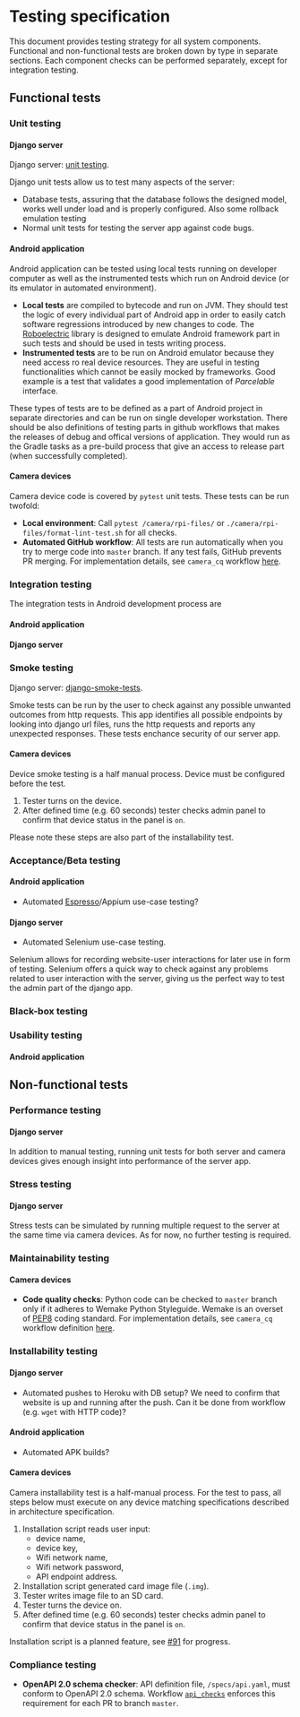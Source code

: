 # Testing specification

This document provides testing strategy for all system components. Functional and non-functional tests are broken down by type in separate sections. Each component checks can be performed separately, except for integration testing.

## Functional tests

### Unit testing

#### Django server
Django server: [unit testing](https://docs.djangoproject.com/en/3.0/topics/testing/overview/).

Django unit tests allow us to test many aspects of the server:
* Database tests, assuring that the database follows the designed model, works well under load and is properly configured. Also some rollback emulation testing
* Normal unit tests for testing the server app against code bugs.

#### Android application
Android application can be tested using local tests running on developer computer as well as the instrumented tests which run on Android device (or its emulator in automated environment).
* **Local tests** are compiled to bytecode and run on JVM. They should test the logic of every individual part of Android app in order to easily catch software regressions introduced by new changes to code.
 The [Roboelectric](http://robolectric.org/) library is designed to emulate Android framework part in such tests and should be used in tests writing process.
*  **Instrumented tests** are to be run on Android emulator  because they need access ro real device resources. They are useful in testing functionalities which cannot be easily mocked by frameworks. Good example is a test that validates a good implementation of *Parcelable* interface.

These types of tests are to be defined as a part of Android project in separate directories and can be run on single developer workstation. There should be also definitions of testing parts in github workflows that makes the releases of debug and offical versions of application.
They would run as the Gradle tasks as a pre-build process that give an access to release part (when successfully completed).

#### Camera devices

Camera device code is covered by `pytest` unit tests. These tests can be run twofold:

* **Local environment**: Call `pytest /camera/rpi-files/` or `./camera/rpi-files/format-lint-test.sh` for all checks.
* **Automated GitHub workflow**: All tests are run automatically when you try to merge code into `master` branch. If any test fails, GitHub prevents PR merging. For implementation details, see `camera_cq` workflow [here](https://github.com/pooh-labs/eaterslab/blob/master/.github/workflows/camera_cq.yaml).

### Integration testing
The  integration tests in Android development process are 

#### Android application

#### Django server

### Smoke testing

Django server: [django-smoke-tests](https://pypi.org/project/django-smoke-tests/).

Smoke tests can be run by the user to check against any possible unwanted outcomes from http requests. 
This app identifies all possible endpoints by looking into django url files, runs the http requests and reports any unexpected responses. These tests enchance security of our server app.

#### Camera devices

Device smoke testing is a half manual process. Device must be configured before the test.

1. Tester turns on the device.
2. After defined time (e.g. 60 seconds) tester checks admin panel to confirm that device status in the panel is `on`.

Please note these steps are also part of the installability test.

### Acceptance/Beta testing

#### Android application

* Automated [Espresso](https://developer.android.com/training/testing/ui-testing/espresso-testing)/Appium use-case testing?

#### Django server

* Automated Selenium use-case testing.

Selenium allows for recording website-user interactions for later use in form of testing.
Selenium offers a quick way to check against any problems related to user interaction with the server, giving us the perfect way to test the admin part of the django app.

### Black-box testing


### Usability testing

#### Android application


## Non-functional tests

### Performance testing

#### Django server

In addition to manual testing, running unit tests for both server and camera devices gives enough insight into performance of the server app.

### Stress testing

#### Django server

Stress tests can be simulated by running multiple request to the server at the same time via camera devices. As for now, no further testing is required.

### Maintainability testing

#### Camera devices

* **Code quality checks**: Python code can be checked to `master` branch only if it adheres to Wemake Python Styleguide. Wemake is an overset of [PEP8](https://www.python.org/dev/peps/pep-0008/) coding standard. For implementation details, see `camera_cq` workflow definition [here](https://github.com/pooh-labs/eaterslab/blob/master/.github/workflows/camera_cq.yaml).

### Installability testing

#### Django server

* Automated pushes to Heroku with DB setup? We need to confirm that website is up and running after the push. Can it be done from workflow (e.g. `wget` with HTTP code)? 

#### Android application

* Automated APK builds?

#### Camera devices

Camera installability test is a half-manual process. For the test to pass, all steps below must execute on any device matching specifications described in architecture specification.

1. Installation script reads user input:
    * device name,
    * device key,
    * Wifi network name,
    * Wifi network password,
    * API endpoint address.
2. Installation script generated card image file (`.img`).
3. Tester writes image file to an SD card.
4. Tester turns the device on.
5. After defined time (e.g. 60 seconds) tester checks admin panel to confirm that device status in the panel is `on`.

Installation script is a planned feature, see [#91](https://github.com/pooh-labs/eaterslab/issues/91) for progress.

### Compliance testing

* **OpenAPI 2.0 schema checker**: API definition file, `/specs/api.yaml`, must conform to OpenAPI 2.0 schema. Workflow [`api_checks`](https://github.com/pooh-labs/eaterslab/blob/master/.github/workflows/api_checks.yaml) enforces this requirement for each PR to branch `master`.
